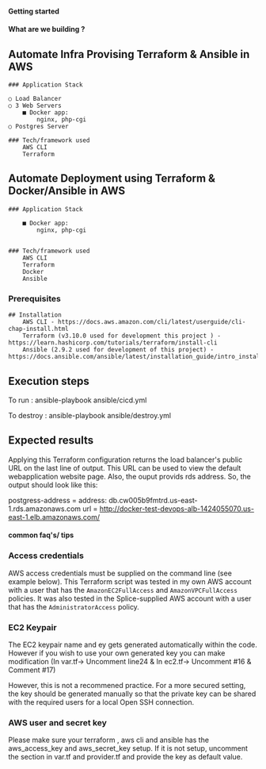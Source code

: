 
#### Getting started

####  What are we building ?
## Automate Infra Provising Terraform & Ansible in AWS
    ### Application Stack
    
    ○ Load Balancer
    ○ 3 Web Servers
        ■ Docker app:
            nginx, php-cgi 
    ○ Postgres Server

    ### Tech/framework used
        AWS CLI
        Terraform
## Automate Deployment using Terraform & Docker/Ansible in AWS
    ### Application Stack
    
        ■ Docker app:
            nginx, php-cgi 
    

    ### Tech/framework used
        AWS CLI
        Terraform
        Docker
        Ansible
        


### Prerequisites
    ## Installation
        AWS CLI - https://docs.aws.amazon.com/cli/latest/userguide/cli-chap-install.html
        Terraform (v3.10.0 used for development this project ) - https://learn.hashicorp.com/tutorials/terraform/install-cli 
        Ansible (2.9.2 used for development of this project) -  https://docs.ansible.com/ansible/latest/installation_guide/intro_installation.html 


## Execution steps

To run : ansible-playbook ansible/cicd.yml

To destroy : ansible-playbook ansible/destroy.yml

## Expected results 

Applying this Terraform configuration returns the load balancer's public URL on the last line of output.  This URL can be used to view the default webapplication website page. Also, the ouput provids rds address. So, the output should look like this:

postgress-address = address: db.cw005b9fmtrd.us-east-1.rds.amazonaws.com
url = http://docker-test-devops-alb-1424055070.us-east-1.elb.amazonaws.com/

#### common faq's/ tips

### Access credentials
AWS access credentials must be supplied on the command line (see example below).  This Terraform script was tested in my own AWS account with a user that has the `AmazonEC2FullAccess` and `AmazonVPCFullAccess` policies.  It was also tested in the Splice-supplied AWS account with a user that has the `AdministratorAccess` policy.

### EC2 Keypair 
The EC2 keypair name and ey gets generated automatically within the code. However if you wish to use your own generated key you can make modification (In var.tf-> Uncomment line24 & In ec2.tf-> Uncomment #16 & Comment #17)

However, this is not a recommened practice. For a more secured setting, the key should be generated manually so that the private key can be shared with the required users for a local Open SSH connection.

### AWS user and secret key
Please make sure your terraform , aws cli and ansible has the aws_access_key and aws_secret_key setup. If it is not setup, uncomment the section in var.tf and provider.tf and provide the key as default value.







